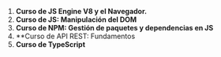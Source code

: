 1. **Curso de JS Engine V8 y el Navegador.**
2. **Curso de JS: Manipulación del DOM**
3. **Curso de NPM: Gestión de paquetes y dependencias en JS**
4. **Curso de API REST: Fundamentos 
4. **Curso de TypeScript**
